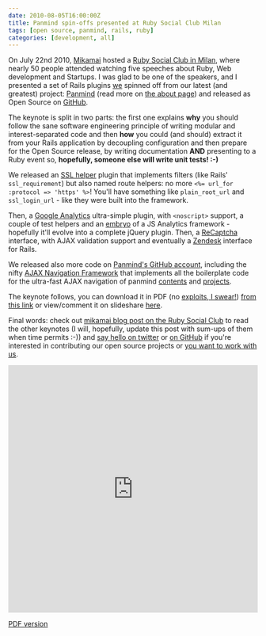 ```yaml
---
date: 2010-08-05T16:00:00Z
title: Panmind spin-offs presented at Ruby Social Club Milan
tags: [open source, panmind, rails, ruby]
categories: [development, all]
---
```


On July 22nd 2010, [Mikamai](http://mikamai.com/) hosted a [Ruby Social Club in
Milan](http://blog.mikamai.com/2010/07/la-notte-del-ruby-social-club/), where
nearly 50 people attended watching five speeches about Ruby, Web development
and Startups. I was glad to be one of the speakers, and I presented a set of
Rails plugins [we](http://mind2mind.is/) spinned off from our latest (and
greatest) project: [Panmind](http://panmind.org/) (read more on [the about
page](http://panmind.org/about)) and released as Open Source on
[GitHub](http://github.com/Panmind).

The keynote is split in two parts: the first one explains **why** you should
follow the sane software engineering principle of writing modular and
interest-separated code and then **how** you could (and should) extract it from
your Rails application by decoupling configuration and then prepare for the
Open Source release, by writing documentation **AND** presenting to a Ruby
event so, **hopefully, someone else will write unit tests! :-)**

We released an [SSL helper](http://github.com/panmind/ssl_helper) plugin that
implements filters (like Rails' `ssl_requirement`) but also named route helpers:
no more `<%= url_for :protocol => 'https' %>`! You'll have something like
`plain_root_url` and `ssl_login_url` - like they were built into the framework.

Then, a [Google Analytics](http://github.com/panmind/bigbro) ultra-simple
plugin, with `<noscript>` support, a couple of test helpers and an
[embryo](http://github.com/Panmind/bigbro/blob/master/js/jquery.analytics.js)
of a JS Analytics framework - hopefully it'll evolve into a complete jQuery
plugin. Then, a [ReCaptcha](http://github.com/Panmind/recaptcha) interface,
with AJAX validation support and eventually a
[Zendesk](http://github.com/Panmind/zendesk) interface for Rails.

We released also more code on [Panmind's GitHub
account](http://github.com/Panmind), including the nifty [AJAX Navigation
Framework](http://github.com/Panmind/jquery-ajax-nav) that implements all the
boilerplate code for the ultra-fast AJAX navigation of panmind
[contents](http://panmind.org/search) and
[projects](http://panmind.org/tour/collaborate).

The keynote follows, you can download it in PDF (no [exploits, I
swear!](/posts/2010-08-04-on-the-iphone-pdf-and-kernel-exploit)) [from this
link](/posts/2010-08-05-panmind-at-ruby-social-club/Panmind_at_Ruby_Social_Club_Milano.pdf)
or view/comment it on slideshare
[here](http://www.slideshare.net/panmind/panmind-open-source-releases-presented).

Final words: check out [mikamai blog post on the Ruby Social
Club](https://blog.mikamai.com/post/129408154293/la-notte-del-ruby-social-club)
to read the other keynotes (I will, hopefully, update this post with sum-ups of
them when time permits :-)) and [say hello on
twitter](http://twitter.com/panmind) or [on GitHub](http://github.com/Panmind)
if you're interested in contributing our open source projects or [you want to
work with us](http://panmind.org/jobs).

<iframe
src="https://www.slideshare.net/slideshow/embed_code/key/4PwLzCoPaujLIl"
width="100%" height="500" frameborder="0" marginwidth="0" marginheight="0"
scrolling="no" allowfullscreen></iframe>

[PDF version](/posts/2010-08-05-panmind-at-ruby-social-club/Panmind_at_Ruby_Social_Club_Milano.pdf)
